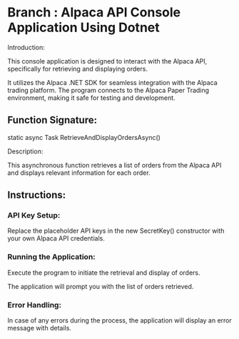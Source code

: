 # Branch : Alpaca API Console Application Using Dotnet

Introduction:

This console application is designed to interact with the Alpaca API, specifically for retrieving and displaying orders. 

It utilizes the Alpaca .NET SDK for seamless integration with the Alpaca trading platform. The program connects to the Alpaca Paper Trading environment, making it safe for testing and development.

## Function Signature:

static async Task RetrieveAndDisplayOrdersAsync()

Description:

This asynchronous function retrieves a list of orders from the Alpaca API and displays relevant information for each order.

## Instructions:

### API Key Setup:

Replace the placeholder API keys in the new SecretKey() constructor with your own Alpaca API credentials.

### Running the Application:

Execute the program to initiate the retrieval and display of orders.

The application will prompt you with the list of orders retrieved.

### Error Handling:

In case of any errors during the process, the application will display an error message with details.

